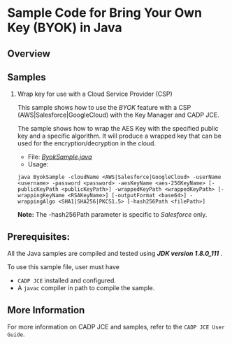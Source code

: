 # Sample Code for Bring Your Own Key (BYOK) in Java

## Overview

## Samples

1. Wrap key for use with a Cloud Service Provider (CSP)

    This sample shows how to use the *BYOK* feature with a CSP (AWS|Salesforce|GoogleCloud) with the Key Manager and CADP JCE. 

    The sample shows how to wrap the AES Key with the specified public key and a specific algorithm. It will produce a wrapped key that can be used for the encryption/decryption in the cloud.

    * File: [*ByokSample.java*](ByokSample.java)
    * Usage:
    ```shell
    java ByokSample -cloudName <AWS|Salesforce|GoogleCloud> -userName <username> -password <password> -aesKeyName <aes-256KeyName> [-publicKeyPath <publicKeyPath>] -wrappedKeyPath <wrappedKeyPath> [-wrappingKeyName <RSAKeyName>] [-outputFormat <base64>] -wrappingAlgo <SHA1|SHA256|PKCS1.5> [-hash256Path <filePath>]
    ```

    **Note:** The -hash256Path parameter is specific to *Salesforce* only.

## Prerequisites: 

All the Java samples are compiled and tested using ***JDK version 1.8.0_111*** .

To use this sample file, user must have

- `CADP JCE` installed and configured.
- A `javac` compiler in path to compile the sample. 

## More Information

For more information on CADP JCE and samples, refer to the `CADP JCE User Guide`.
